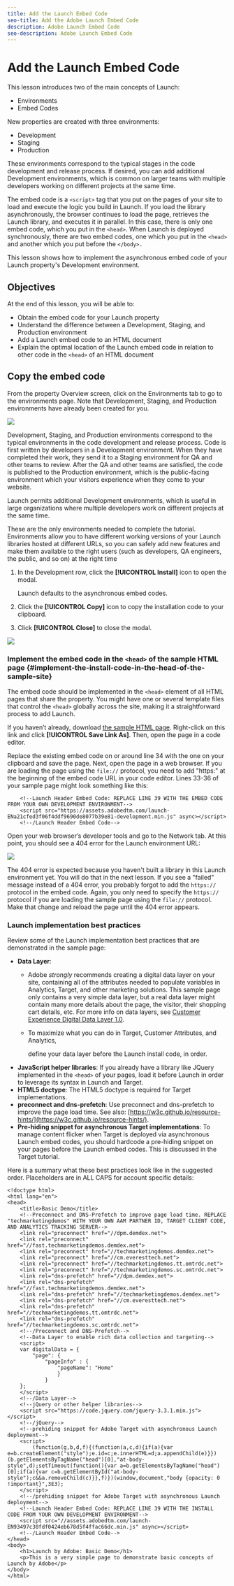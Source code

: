 ```yaml
---
title: Add the Launch Embed Code
seo-title: Add the Adobe Launch Embed Code
description: Adobe Launch Embed Code
seo-description: Adobe Launch Embed Code
---
```


# Add the Launch Embed Code

This lesson introduces two of the main concepts of Launch:

* Environments
* Embed Codes

New properties are created with three environments:

* Development
* Staging
* Production

These environments correspond to the typical stages in the code development and release process. If desired, you can add additional Development environments, which is common on larger teams with multiple developers working on different projects at the same time.

The embed code is a `<script>` tag that you put on the pages of your site to load and execute the logic you build in Launch. If you load the library asynchronously, the browser continues to load the page, retrieves the Launch library, and executes it in parallel. In this case, there is only one embed code, which you put in the `<head>`. When Launch is deployed synchronously, there are two embed codes, one which you put in the `<head>` and another which you put before the `</body>.`

This lesson shows how to implement the asynchronous embed code of your Launch property's Development environment.

## Objectives

At the end of this lesson, you will be able to:

* Obtain the embed code for your Launch property
* Understand the difference between a Development, Staging, and Production environment
* Add a Launch embed code to an HTML document
* Explain the optimal location of the Launch embed code in relation to other code in the `<head>` of an HTML document

## Copy the embed code

From the property Overview screen, click on the Environments tab to go to the environments page. Note that Development, Staging, and Production environments have already been created for you.

![](/help/assets/launch-environments.png)

Development, Staging, and Production environments correspond to the typical environments in the code development and release process. Code is first written by developers in a Development environment. When they have completed their work, they send it to a Staging environment for QA and other teams to review. After the QA and other teams are satisfied, the code is published to the Production environment, which is the public-facing environment which your visitors experience when they come to your website.

Launch permits additional Development environments, which is useful in large organizations where multiple developers work on different projects at the same time.

These are the only environments needed to complete the tutorial. Environments allow you to have different working versions of your Launch libraries hosted at different URLs, so you can safely add new features and make them available to the right users (such as developers, QA engineers, the public, and so on) at the right time

1. In the Development row, click the **[!UICONTROL Install]** icon to open the modal.

   Launch defaults to the asynchronous embed codes.

1. Click the **[!UICONTROL Copy]** icon to copy the installation code to your clipboard.
1. Click **[!UICONTROL Close]** to close the modal.

![](/help/assets/launch-copyinstallcode.png)

### Implement the embed code in the `<head>` of the sample HTML page {#implement-the-install-code-in-the-head-of-the-sample-site}

The embed code should be implemented in the `<head>` element of all HTML pages that share the property. You might have one or several template files that control the `<head>` globally across the site, making it a straightforward process to add Launch.

If you haven’t already, download [the sample HTML page](https://www.enablementadobe.com/multi/web/basic-sample.html). Right-click on this link and click **[!UICONTROL Save Link As]**. Then, open the page in a code editor.

Replace the existing embed code on or around line 34 with the one on your clipboard and save the page. Next, open the page in a web browser. If you are loading the page using the `file://` protocol, you need to add "https:" at the beginning of the embed code URL in your code editor. Lines 33-36 of your sample page might look something like this:

```text
    <!--Launch Header Embed Code: REPLACE LINE 39 WITH THE EMBED CODE FROM YOUR OWN DEVELOPMENT ENVIRONMENT-->
    <script src="https://assets.adobedtm.com/launch-ENa21cfed3f06f4ddf9690de8077b39e81-development.min.js" async></script>
    <!--/Launch Header Embed Code-->
```

Open your web browser’s developer tools and go to the Network tab. At this point, you should see a 404 error for the Launch environment URL:

![](/help/assets/samplepage-404.png)

The 404 error is expected because you haven't built a library in this Launch environment yet. You will do that in the next lesson. If you see a "failed" message instead of a 404 error, you probably forgot to add the `https://` protocol in the embed code. Again, you only need to specify the `https://` protocol if you are loading the sample page using the `file://` protocol. Make that change and reload the page until the 404 error appears.

### Launch implementation best practices

Review some of the Launch implementation best practices that are demonstrated in the sample page:

* **Data Layer**:
  * Adobe _strongly_ recommends creating a digital data layer on your site, containing all of the attributes needed to populate variables in Analytics, Target, and other marketing solutions. This sample page only contains a very simple data layer, but a real data layer might contain many more details about the page, the visitor, their shopping cart details, etc. For more info on data layers, see [Customer Experience Digital Data Layer 1.0](https://www.w3.org/2013/12/ceddl-201312.pdf).
  * To maximize what you can do in Target, Customer Attributes, and Analytics,

    define your data layer before the Launch install code, in order.
* **JavaScript helper libraries**: If you already have a library like JQuery implemented in the `<head>` of your pages, load it before Launch in order to leverage its syntax in Launch and Target.
* **HTML5 doctype**: The HTML5 doctype is required for Target implementations.
* **preconnect and dns-prefetch**: Use preconnect and dns-prefetch to improve the page load time. See also: [https://w3c.github.io/resource-hints/](https://w3c.github.io/resource-hints/).
* **Pre-hiding snippet for asynchronous Target implementations**: To manage content flicker when Target is deployed via asynchronous Launch embed codes, you should hardcode a pre-hiding snippet on your pages before the Launch embed codes. This is discussed in the Target tutorial.

Here is a summary what these best practices look like in the suggested order. Placeholders are in ALL CAPS for account specific details:

```markup
<!doctype html>
<html lang="en">
<head>
    <title>Basic Demo</title>
    <!--Preconnect and DNS-Prefetch to improve page load time. REPLACE "techmarketingdemos" WITH YOUR OWN AAM PARTNER ID, TARGET CLIENT CODE, AND ANALYTICS TRACKING SERVER-->
    <link rel="preconnect" href="//dpm.demdex.net">
    <link rel="preconnect" href="//fast.techmarketingdemos.demdex.net">
    <link rel="preconnect" href="//techmarketingdemos.demdex.net">
    <link rel="preconnect" href="//cm.everesttech.net">
    <link rel="preconnect" href="//techmarketingdemos.tt.omtrdc.net">
    <link rel="preconnect" href="//techmarketingdemos.sc.omtrdc.net">
    <link rel="dns-prefetch" href="//dpm.demdex.net">
    <link rel="dns-prefetch" href="//fast.techmarketingdemos.demdex.net">
    <link rel="dns-prefetch" href="//techmarketingdemos.demdex.net">
    <link rel="dns-prefetch" href="//cm.everesttech.net">
    <link rel="dns-prefetch" href="//techmarketingdemos.tt.omtrdc.net">
    <link rel="dns-prefetch" href="//techmarketingdemos.sc.omtrdc.net">
    <!--/Preconnect and DNS-Prefetch-->
    <!--Data Layer to enable rich data collection and targeting-->
    <script>
    var digitalData = {
        "page": {
            "pageInfo" : {
                "pageName": "Home"
                }
            }
    };
    </script>
    <!--/Data Layer-->
    <!--jQuery or other helper libraries-->
    <script src="https://code.jquery.com/jquery-3.3.1.min.js"></script>
    <!--/jQuery-->
    <!--prehiding snippet for Adobe Target with asynchronous Launch deployment-->
    <script>
        (function(g,b,d,f){(function(a,c,d){if(a){var e=b.createElement("style");e.id=c;e.innerHTML=d;a.appendChild(e)}})(b.getElementsByTagName("head")[0],"at-body-style",d);setTimeout(function(){var a=b.getElementsByTagName("head")[0];if(a){var c=b.getElementById("at-body-style");c&&a.removeChild(c)}},f)})(window,document,"body {opacity: 0 !important}",3E3);
    </script>
    <!--/prehiding snippet for Adobe Target with asynchronous Launch deployment-->
    <!--Launch Header Embed Code: REPLACE LINE 39 WITH THE INSTALL CODE FROM YOUR OWN DEVELOPMENT ENVIRONMENT-->
    <script src="//assets.adobedtm.com/launch-EN93497c30fdf0424eb678d5f4ffac66dc.min.js" async></script>
    <!--/Launch Header Embed Code-->
</head>
<body>
    <h1>Launch by Adobe: Basic Demo</h1>
    <p>This is a very simple page to demonstrate basic concepts of Launch by Adobe</p>
</body>
</html>
```
